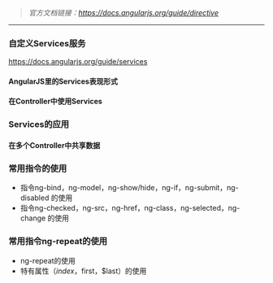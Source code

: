 > *官方文档链接：https://docs.angularjs.org/guide/directive*

___

### 自定义Services服务
https://docs.angularjs.org/guide/services

#### AngularJS里的Services表现形式

#### 在Controller中使用Services

### Services的应用

#### 在多个Controller中共享数据

### 常用指令的使用
- 指令ng-bind，ng-model，ng-show/hide，ng-if，ng-submit，ng-disabled 的使用
- 指令ng-checked，ng-src，ng-href，ng-class，ng-selected，ng-change 的使用

### 常用指令ng-repeat的使用
- ng-repeat的使用
- 特有属性（$index，$first，$last）的使用

